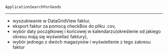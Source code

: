                                                       ApplicationSearchForGoods
-------------------------------------------------------------------------------------------------------------------------------------

* wyszukiwanie w DataGridView faktur, 
* eksport faktur za pomocą checkBox do pliku .csv, 
* wybór daty początkowej i końcowej w kalendarzu(określenie od jakiego okresu mają się wyświetlać faktury), 
* wybór jednego z dwóch magazynów i wyświetlenie z tego zakresu faktur
